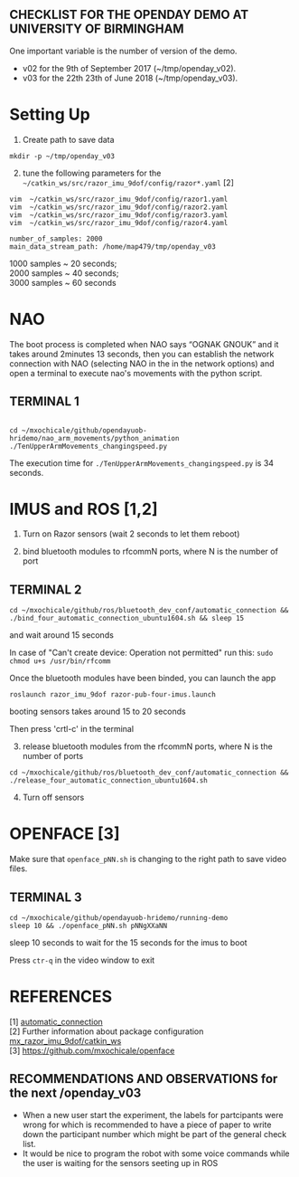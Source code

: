 CHECKLIST FOR THE OPENDAY DEMO AT UNIVERSITY OF BIRMINGHAM
---

One important variable is the number of version of the demo.

* v02 for the 9th of September 2017 (~/tmp/openday_v02).
* v03 for the 22th 23th of June 2018 (~/tmp/openday_v03).



# Setting Up

1. Create path to save data

```
mkdir -p ~/tmp/openday_v03
```

2. tune the following parameters for the `~/catkin_ws/src/razor_imu_9dof/config/razor*.yaml` [2]

```
vim  ~/catkin_ws/src/razor_imu_9dof/config/razor1.yaml
vim  ~/catkin_ws/src/razor_imu_9dof/config/razor2.yaml
vim  ~/catkin_ws/src/razor_imu_9dof/config/razor3.yaml
vim  ~/catkin_ws/src/razor_imu_9dof/config/razor4.yaml
```

```
number_of_samples: 2000
main_data_stream_path: /home/map479/tmp/openday_v03
```
1000 samples ~ 20 seconds;   
2000 samples ~ 40 seconds;   
3000 samples ~ 60 seconds  


# NAO

The boot process is completed when NAO says “OGNAK GNOUK” and it takes around
2minutes 13 seconds, then you can establish the network connection with NAO
(selecting NAO in the in the network options)
and open a terminal to execute nao's movements with the python script.

## TERMINAL 1
```

cd ~/mxochicale/github/opendayuob-hridemo/nao_arm_movements/python_animation
./TenUpperArmMovements_changingspeed.py

```

The execution time for 
`./TenUpperArmMovements_changingspeed.py`
is 34 seconds.






# IMUS and ROS [1,2]

1. Turn on Razor sensors (wait 2 seconds to let them reboot)

2. bind bluetooth modules to rfcommN ports, where N is the number of port

## TERMINAL 2 

```
cd ~/mxochicale/github/ros/bluetooth_dev_conf/automatic_connection && ./bind_four_automatic_connection_ubuntu1604.sh && sleep 15

```
and wait around 15 seconds

In case of "Can't create device: Operation not permitted" run this: 
`sudo chmod u+s /usr/bin/rfcomm`



Once the bluetooth modules have been binded, you can launch the app

```
roslaunch razor_imu_9dof razor-pub-four-imus.launch
```
booting sensors takes around 15 to 20 seconds


Then press 'crtl-c' in the terminal


3. release bluetooth modules from  the rfcommN ports, 
where N is the number of ports


```
cd ~/mxochicale/github/ros/bluetooth_dev_conf/automatic_connection && ./release_four_automatic_connection_ubuntu1604.sh
```

4. Turn off sensors




# OPENFACE [3]

Make sure that `openface_pNN.sh` is changing to the right path to save
video files.

## TERMINAL 3

```
cd ~/mxochicale/github/opendayuob-hridemo/running-demo
sleep 10 && ./openface_pNN.sh pNNgXXaNN
```
sleep 10 seconds to wait for the 15 seconds for the imus to boot

Press `ctr-q` in the video window to exit




#  REFERENCES

[1] [automatic_connection](https://github.com/mxochicale/ros/tree/master/bluetooth_dev_conf/automatic_connection)  
[2] Further information about package configuration [mx_razor_imu_9dof/catkin_ws](https://github.com/mxochicale/ros/tree/master/mx_razor_imu_9dof/catkin_ws)  
[3] https://github.com/mxochicale/openface  




## RECOMMENDATIONS AND OBSERVATIONS for the next /openday_v03

* When a new user start the experiment, the labels for partcipants were wrong for
which is recommended to have a piece of paper to write down the participant number
which might be part of the general check list.
* It would be nice to program the robot with some voice commands while the user
is waiting for the sensors seeting up in ROS
